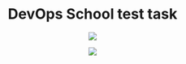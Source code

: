 <h1 align="center">DevOps School test task</h1>
<p align = "center">
<img src = "https://img.shields.io/github/workflow/status/maaaaaarkova/devtask/.github/workflows/devopstask.yml">
</p>
<p align = "center">
<img src = "https://media.giphy.com/media/ijgei9cL5vqK5uVhll/giphy.gif">
</p>
